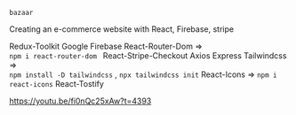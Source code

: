<!-- tools -->

`bazaar `

Creating an e-commerce website with React, Firebase, stripe

Redux-Toolkit
Google Firebase
React-Router-Dom =>  
`npm i react-router-dom `
React-Stripe-Checkout
Axios
Express
Tailwindcss =>  
`npm install -D tailwindcss` , `npx tailwindcss init`
React-Icons =>
`npm i react-icons`
React-Tostify

<!-- stop here -->

https://youtu.be/fi0nQc25xAw?t=4393
